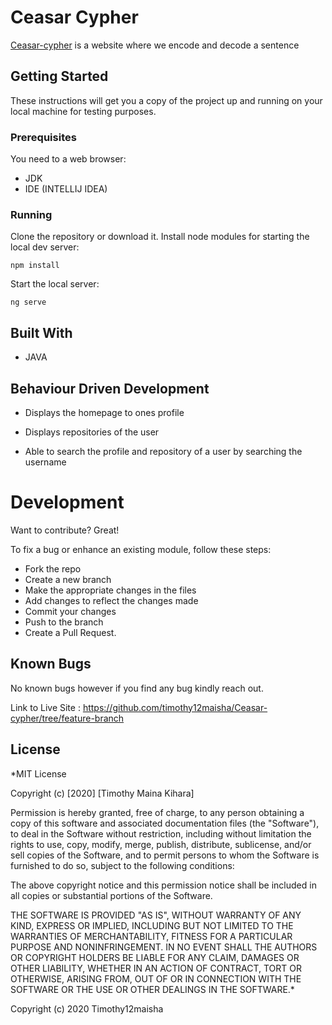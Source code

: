 # Ceasar Cypher

[Ceasar-cypher](https://github.com/timothy12maisha/Ceasar-cypher/tree/feature-branch) is a website where we encode and decode a sentence 


## Getting Started
These instructions will get you a copy of the project up and running on your local machine for testing purposes.

### Prerequisites
You need to a web browser: 
* JDK
* IDE (INTELLIJ IDEA)


### Running 
Clone the repository or download it.
Install node modules for starting the local dev server:
```
npm install
```
Start the local server:
```
ng serve
```

## Built With
* JAVA

## Behaviour Driven Development
* Displays the homepage to ones profile

* Displays repositories of the user

* Able to search the profile and repository of a user by searching the username

# Development
Want to contribute? Great!

To fix a bug or enhance an existing module, follow these steps:

* Fork the repo
* Create a new branch
* Make the appropriate changes in the files
* Add changes to reflect the changes made
* Commit your changes
* Push to the branch
* Create a Pull Request.

## Known Bugs
No known bugs however if you find any bug kindly reach out.

Link to Live Site : https://github.com/timothy12maisha/Ceasar-cypher/tree/feature-branch

## License

*MIT License

Copyright (c) [2020] [Timothy Maina Kihara]

Permission is hereby granted, free of charge, to any person obtaining a copy of this software and associated documentation files (the "Software"), to deal in the Software without restriction, including without limitation the rights to use, copy, modify, merge, publish, distribute, sublicense, and/or sell copies of the Software, and to permit persons to whom the Software is furnished to do so, subject to the following conditions:

The above copyright notice and this permission notice shall be included in all copies or substantial portions of the Software.

THE SOFTWARE IS PROVIDED "AS IS", WITHOUT WARRANTY OF ANY KIND, EXPRESS OR IMPLIED, INCLUDING BUT NOT LIMITED TO THE WARRANTIES OF MERCHANTABILITY, FITNESS FOR A PARTICULAR PURPOSE AND NONINFRINGEMENT. IN NO EVENT SHALL THE AUTHORS OR COPYRIGHT HOLDERS BE LIABLE FOR ANY CLAIM, DAMAGES OR OTHER LIABILITY, WHETHER IN AN ACTION OF CONTRACT, TORT OR OTHERWISE, ARISING FROM, OUT OF OR IN CONNECTION WITH THE SOFTWARE OR THE USE OR OTHER DEALINGS IN THE SOFTWARE.*

Copyright (c) 2020 Timothy12maisha
